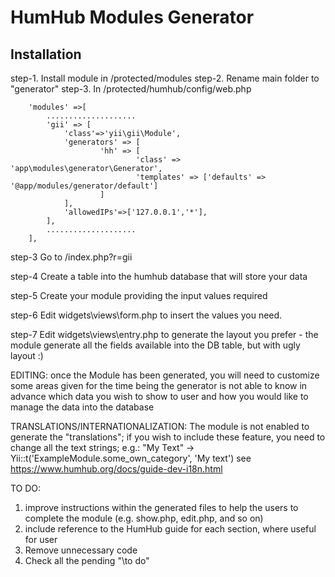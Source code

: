 HumHub Modules Generator
===============================

Installation
---------------------------

step-1. Install module in /protected/modules
step-2. Rename main folder to "generator" 
step-3. In /protected/humhub/config/web.php

```
    'modules' =>[
    	....................
		'gii' => [
			'class'=>'yii\gii\Module',
			'generators' => [
					'hh' => [
							'class' => 'app\modules\generator\Generator',
							'templates' => ['defaults' => '@app/modules/generator/default']
					]
			],
			'allowedIPs'=>['127.0.0.1','*'],
		],
		....................
	],
```

step-3 Go to /index.php?r=gii 

step-4 Create a table into the humhub database that will store your data 

step-5 Create your module providing the input values required

step-6 Edit widgets\views\form.php to insert the values you need. 

step-7 Edit widgets\views\entry.php to generate the layout you prefer - the module generate all the fields available into the DB table, but with ugly layout :)

EDITING:
once the Module has been generated, you will need to customize some areas given
for the time being the generator is not able to know in advance which data you 
wish to show to user and how you would like to manage the data into the database

TRANSLATIONS/INTERNATIONALIZATION:
The module is not enabled to generate the "translations"; if you wish to include these feature, you need to change all the text strings; e.g.:
"My Text" -> Yii::t('ExampleModule.some_own_category', 'My text')
see https://www.humhub.org/docs/guide-dev-i18n.html

TO DO:
1) improve instructions within the generated files to help the users to complete
   the module (e.g. show.php, edit.php, and so on)
2) include reference to the HumHub guide for each section, where useful for user
3) Remove unnecessary code
4) Check all the pending "\\to do"
